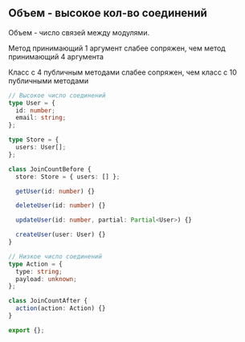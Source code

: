 ## Объем - высокое кол-во соединений

Объем - число связей между модулями.  

Метод принимающий 1 аргумент слабее сопряжен, чем метод принимающий 4 аргумента

Класс с 4 публичным методами слабее сопряжен, чем класс с 10 публичными методами

```ts
// Высокое число соединений
type User = {
  id: number;
  email: string;
};

type Store = {
  users: User[];
};

class JoinCountBefore {
  store: Store = { users: [] };

  getUser(id: number) {}

  deleteUser(id: number) {}

  updateUser(id: number, partial: Partial<User>) {}

  createUser(user: User) {}
}

// Низкое число соединений
type Action = {
  type: string;
  payload: unknown;
};

class JoinCountAfter {
  action(action: Action) {}
}

export {};
```